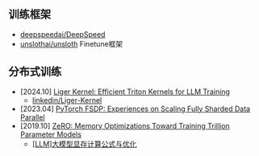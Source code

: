 


## 训练框架

- [deepspeedai/DeepSpeed](https://github.com/deepspeedai/DeepSpeed)
- [unslothai/unsloth](https://github.com/unslothai/unsloth) Finetune框架

## 分布式训练

- [2024.10] [Liger Kernel: Efficient Triton Kernels for LLM Training](https://arxiv.org/abs/2410.10989)
    - [linkedin/Liger-Kernel](https://github.com/linkedin/Liger-Kernel) 
- [2023.04] [PyTorch FSDP: Experiences on Scaling Fully Sharded Data Parallel](https://arxiv.org/abs/2304.11277)
- [2019.10] [ZeRO: Memory Optimizations Toward Training Trillion Parameter Models](https://arxiv.org/abs/1910.02054)
    - [[LLM]大模型显存计算公式与优化](https://zhuanlan.zhihu.com/p/687226668)

